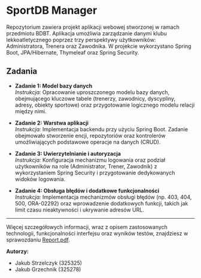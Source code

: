 # SportDB Manager

Repozytorium zawiera projekt aplikacji webowej stworzonej w ramach przedmiotu BDBT. Aplikacja umożliwia zarządzanie danymi klubu lekkoatletycznego poprzez trzy perspektywy użytkowników: Administratora, Trenera oraz Zawodnika. W projekcie wykorzystano Spring Boot, JPA/Hibernate, Thymeleaf oraz Spring Security.

## Zadania

- **Zadanie 1: Model bazy danych**  
  *Instrukcja:* Opracowanie uproszczonego modelu bazy danych, obejmującego kluczowe tabele (trenerzy, zawodnicy, dyscypliny, adresy, obiekty sportowe) oraz przygotowanie logicznego modelu relacji między nimi.

- **Zadanie 2: Warstwa aplikacji**  
  *Instrukcja:* Implementacja backendu przy użyciu Spring Boot. Zadanie obejmowało stworzenie encji, repozytoriów oraz kontrolerów umożliwiających podstawowe operacje na danych (CRUD).

- **Zadanie 3: Uwierzytelnianie i autoryzacja**  
  *Instrukcja:* Konfiguracja mechanizmu logowania oraz podział użytkowników na role (Administrator, Trener, Zawodnik) z wykorzystaniem Spring Security i przygotowanie dedykowanych widoków logowania.

- **Zadanie 4: Obsługa błędów i dodatkowe funkcjonalności**  
  *Instrukcja:* Implementacja mechanizmów obsługi błędów (np. 403, 404, 500, ORA-02292) oraz wprowadzenie dodatkowych funkcji, takich jak limit czasu nieaktywności i ukrywanie adresów URL.

---

Więcej szczegółowych informacji, wraz z opisem zastosowanych technologii, funkcjonalności interfejsu oraz wyników testów, znajdziesz w sprawozdaniu [Report.pdf](./Report.pdf).

**Autorzy:**  
- Jakub Strzelczyk (325325)  
- Jakub Grzechnik (325278)
